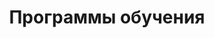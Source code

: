 ---
layout: programs
title: 'Программы обучения'
description: 'Обзор всех программ обучения в Мастерской инженеров-менеджеров: личное развитие, рабочее развитие и исследовательское развитие. Выберите свой путь системного образования.'

programs:
  -
    head: 'Внимание на себя'
    title: 'Программа «Личное&nbsp;развитие»'
    link: '/programs/intro'
    text:
      - 'Как устроен Я? Как развивать себя как систему?'
      - 'Как учиться быстрее, действовать яснее, формировать свой&nbsp;стиль&nbsp;жизни?'
    courses:
      -
        name: 'Системное саморазвитие'
        date: '22.06.2025'
      -
        name: 'Практики саморазвития'
        date: '23.06.2025'
      -
        name: 'Введение в системное мышление'
        date: '26.07.2025'
      -
        name: 'Системный фитнес'
        date: 'октябрь'

  -
    head: 'Внимание на окружение'
    title: 'Программа «Рабочее&nbsp;развитие»'
    link: '/programs/orgdev'
    text:
      - 'Как влиять на других и договаривать всех между собой, проводить изменения в&nbsp;компаниях?'
      - 'Как работать с различными агентами, включая ИИ, для создания разных видов систем?'
    courses:
      -
        name: 'Рациональная работа'
        date: '06.09.2025'
      -
        name: 'Системное мышление и&nbsp;методология'
        date: '10.09.2025'
      -
        name: 'Системный менеджмент и&nbsp;инженерия'
        date: '09.09.2025'

  -
    head: 'Внимание на мышление'
    title: 'Программа «Исследовательское развитие»'
    link: '/programs/research'
    text:
      - 'Как устроен мир?'
      - 'Как разрабатывать мета-мета-модели, создавать методы и проектировать новые объяснения об&nbsp;устройстве мира?'
    courses:
      -
        name: 'Интеллект-стек'
        date: 'дата'

---